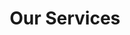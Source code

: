 ---
layouttitle: "Services"
title: "Our Services"
description: "With our team of experienced professionals, we are ready to provide comprehensive mechanical services in the field of chip machining for various metals and plastics, including welding, surface treatments, and other services."

features:
    - title: "CNC Machining"
      description: "Machining centers MAS MCV 1016 Quick, FNG40 CNC"
    - title: "CNC Turning"
      description: "Trens SBL 300, Trens SE 520, SBX 500 CNC"
    - title: "Drilling"
      description: ""
    - title: "Milling"
      description: ""
    - title: "Cutting"
      description: "Cutting and dividing all types of materials. Band saws Bianco – 2 units, Pegas"
    - title: "Turning (grooving)"
      description: "Production of continuous grooves (up to 16mm) in various materials – steel, stainless steel, Al alloy, Cu alloy"
    - title: "Turning"
      description: ""
    - title: "Other Services"
      description: "Various surface treatments (galvanizing, sandblasting, anodizing, hardening, nitriding, oxynitriding, and others as needed)"
    - title: "Goods Transportation"
      description: "Peugeot Boxer truck – loading platform length 3300mm"
---